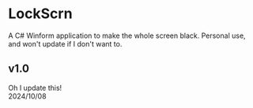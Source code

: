 # LockScrn
 A C# Winform application to make the whole screen black. Personal use, and won't update if I don't want to.  
## v1.0
Oh I update this!  
2024/10/08
